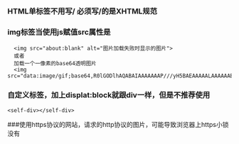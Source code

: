 ### HTML单标签不用写/ 必须写/的是XHTML规范
### img标签当使用js赋值src属性是
```
  <img src="about:blank" alt="图片加载失败时显示的图片">
  或者
  加载一个一像素的base64透明图片
  <img src="data:image/gif;base64,R0lGODlhAQABAIAAAAAAAP///yH5BAEAAAAALAAAAAABAAEAAAIBRAA7">
```
### 自定义标签，加上displat:block就跟div一样，但是不推荐使用
```
<self-div></self-div>
```
###使用https协议的网站，请求的http协议的图片，可能导致浏览器上https小锁没有
